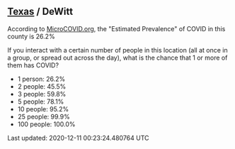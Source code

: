 
## [Texas](/united-states/texas) / DeWitt

According to [MicroCOVID.org](http://microcovid.org),
the "Estimated Prevalence" of COVID in this county is 26.2%

If you interact with a certain number of people in this location
(all at once in a group, or spread out across the day), what is the chance that
1 or more of them has COVID?

- 1 person: 26.2%
- 2 people: 45.5%
- 3 people: 59.8%
- 5 people: 78.1%
- 10 people: 95.2%
- 25 people: 99.9%
- 100 people: 100.0%

Last updated: 2020-12-11 00:23:24.480764 UTC
